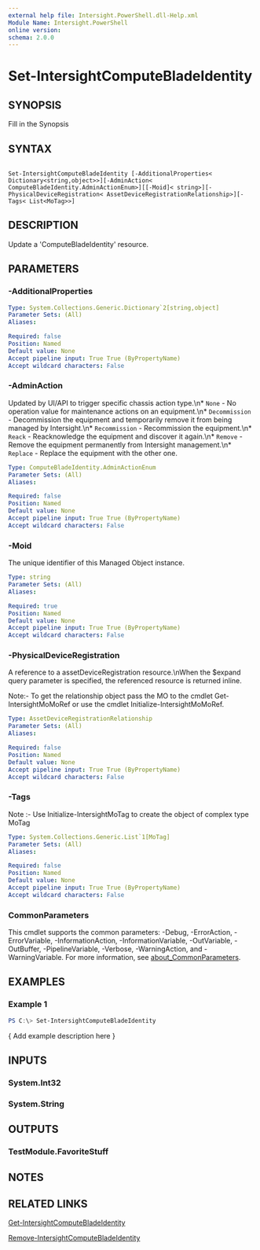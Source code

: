 ```yaml
---
external help file: Intersight.PowerShell.dll-Help.xml
Module Name: Intersight.PowerShell
online version:
schema: 2.0.0
---
```


# Set-IntersightComputeBladeIdentity

## SYNOPSIS
Fill in the Synopsis

## SYNTAX

```

Set-IntersightComputeBladeIdentity [-AdditionalProperties< Dictionary<string,object>>][-AdminAction< ComputeBladeIdentity.AdminActionEnum>][[-Moid]< string>][-PhysicalDeviceRegistration< AssetDeviceRegistrationRelationship>][-Tags< List<MoTag>>]

```

## DESCRIPTION
Update a &apos;ComputeBladeIdentity&apos; resource.

## PARAMETERS

### -AdditionalProperties


```yaml
Type: System.Collections.Generic.Dictionary`2[string,object]
Parameter Sets: (All)
Aliases:

Required: false
Position: Named
Default value: None
Accept pipeline input: True True (ByPropertyName)
Accept wildcard characters: False
```

### -AdminAction
Updated by UI/API to trigger specific chassis action type.\n* `None` - No operation value for maintenance actions on an equipment.\n* `Decommission` - Decommission the equipment and temporarily remove it from being managed by Intersight.\n* `Recommission` - Recommission the equipment.\n* `Reack` - Reacknowledge the equipment and discover it again.\n* `Remove` - Remove the equipment permanently from Intersight management.\n* `Replace` - Replace the equipment with the other one.

```yaml
Type: ComputeBladeIdentity.AdminActionEnum
Parameter Sets: (All)
Aliases:

Required: false
Position: Named
Default value: None
Accept pipeline input: True True (ByPropertyName)
Accept wildcard characters: False
```

### -Moid
The unique identifier of this Managed Object instance.

```yaml
Type: string
Parameter Sets: (All)
Aliases:

Required: true
Position: Named
Default value: None
Accept pipeline input: True True (ByPropertyName)
Accept wildcard characters: False
```

### -PhysicalDeviceRegistration
A reference to a assetDeviceRegistration resource.\nWhen the $expand query parameter is specified, the referenced resource is returned inline.

 Note:- To get the relationship object pass the MO to the cmdlet Get-IntersightMoMoRef 
or use the cmdlet Initialize-IntersightMoMoRef.

```yaml
Type: AssetDeviceRegistrationRelationship
Parameter Sets: (All)
Aliases:

Required: false
Position: Named
Default value: None
Accept pipeline input: True True (ByPropertyName)
Accept wildcard characters: False
```

### -Tags


Note :- Use Initialize-IntersightMoTag to create the object of complex type MoTag

```yaml
Type: System.Collections.Generic.List`1[MoTag]
Parameter Sets: (All)
Aliases:

Required: false
Position: Named
Default value: None
Accept pipeline input: True True (ByPropertyName)
Accept wildcard characters: False
```


### CommonParameters
This cmdlet supports the common parameters: -Debug, -ErrorAction, -ErrorVariable, -InformationAction, -InformationVariable, -OutVariable, -OutBuffer, -PipelineVariable, -Verbose, -WarningAction, and -WarningVariable. For more information, see [about_CommonParameters](http://go.microsoft.com/fwlink/?LinkID=113216).

## EXAMPLES

### Example 1
```powershell
PS C:\> Set-IntersightComputeBladeIdentity
```

{ Add example description here }

## INPUTS

### System.Int32

### System.String

## OUTPUTS

### TestModule.FavoriteStuff

## NOTES

## RELATED LINKS

[Get-IntersightComputeBladeIdentity](./Get-IntersightComputeBladeIdentity.md)

[Remove-IntersightComputeBladeIdentity](./Remove-IntersightComputeBladeIdentity.md)
